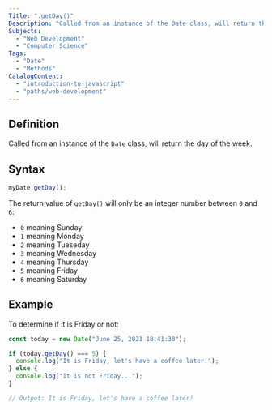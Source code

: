 ```yaml
---
Title: ".getDay()"
Description: "Called from an instance of the Date class, will return the day of the week."
Subjects:
  - "Web Development"
  - "Computer Science"
Tags:
  - "Date"
  - "Methods"
CatalogContent:
  - "introduction-to-javascript"
  - "paths/web-development"
---
```


## Definition

Called from an instance of the `Date` class, will return the day of the week.

## Syntax

```js
myDate.getDay();
```

The return value of `getDay()` will only be an integer number between `0` and `6`:

- `0` meaning Sunday
- `1` meaning Monday
- `2` meaning Tueseday
- `3` meaning Wednesday
- `4` meaning Thursday
- `5` meaning Friday
- `6` meaning Saturday

## Example

To determine if it is Friday or not:

```js
const today = new Date("June 25, 2021 10:41:30");

if (today.getDay() === 5) {
  console.log("It is Friday, let's have a coffee later!");
} else {
  console.log("It is not Friday...");
}

// Output: It is Friday, let's have a coffee later!
```
